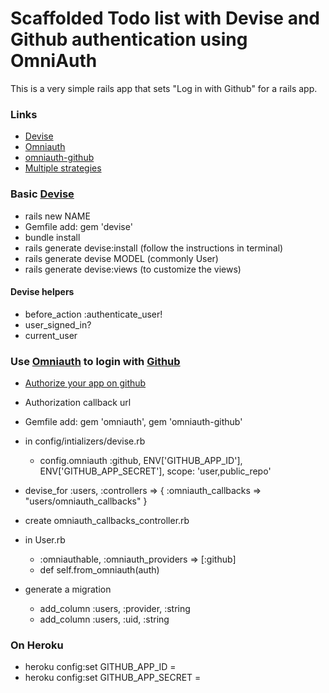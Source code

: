 # Scaffolded Todo list with Devise and Github authentication using OmniAuth

This is a very simple rails app that sets "Log in with Github" for a rails app.

### Links
- [Devise](https://github.com/plataformatec/devise)
- [Omniauth](https://github.com/plataformatec/devise/wiki/OmniAuth:-Overview)
- [omniauth-github](https://github.com/intridea/omniauth-github)
- [Multiple strategies](http://sourcey.com/rails-4-omniauth-using-devise-with-twitter-facebook-and-linkedin/)

### Basic [Devise](https://github.com/plataformatec/devise)
- rails new NAME
- Gemfile add: gem 'devise'
- bundle install
- rails generate devise:install (follow the instructions in terminal)
- rails generate devise MODEL (commonly User)
- rails generate devise:views (to customize the views)

#### Devise helpers
- before_action :authenticate_user!
- user_signed_in?
- current_user

### Use [Omniauth](https://github.com/plataformatec/devise/wiki/OmniAuth:-Overview) to login with [Github](https://github.com/intridea/omniauth-github)
- [Authorize your app on github](https://github.com/settings/applications/new)
- Authorization callback url
- Gemfile add: gem 'omniauth', gem 'omniauth-github'

- in config/intializers/devise.rb
  - config.omniauth :github, ENV['GITHUB_APP_ID'], ENV['GITHUB_APP_SECRET'], scope: 'user,public_repo'

- devise_for :users, :controllers => { :omniauth_callbacks => "users/omniauth_callbacks" }

- create omniauth_callbacks_controller.rb

- in User.rb
  - :omniauthable, :omniauth_providers => [:github]
  - def self.from_omniauth(auth)

- generate a migration
  - add_column :users, :provider, :string
  - add_column :users, :uid, :string


### On Heroku
- heroku config:set GITHUB_APP_ID =
- heroku config:set GITHUB_APP_SECRET =
